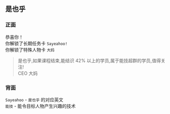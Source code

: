 ## 是也乎

### 正面

恭喜你！  
你解锁了长期任务卡  `Sayeahoo!`  
你解锁了特殊人物卡  `大妈`  


> 是也乎,如果课程结束,能结识 42% 以上的学员,属于能技超群的学员,值得关注!  
>  CEO 大妈

### 背面

`Sayeahoo` -  `是也乎` 的对应英文  
`能技` - 能令目标人物产生兴趣的技术

